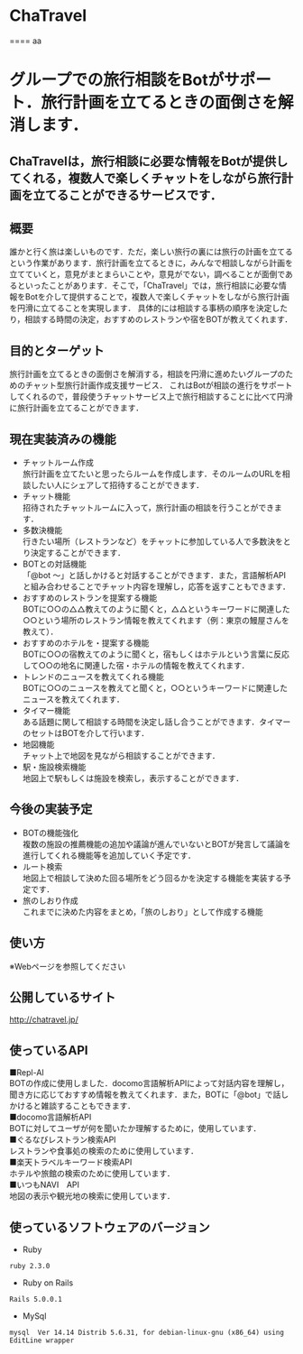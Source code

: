 # ChaTravel
====
aa
# グループでの旅行相談をBotがサポート．旅行計画を立てるときの面倒さを解消します．
## ChaTravelは，旅行相談に必要な情報をBotが提供してくれる，複数人で楽しくチャットをしながら旅行計画を立てることができるサービスです．


## 概要
誰かと行く旅は楽しいものです．ただ，楽しい旅行の裏には旅行の計画を立てるという作業があります．旅行計画を立てるときに，みんなで相談しながら計画を立てていくと，意見がまとまらいことや，意見がでない，調べることが面倒であるといったことがあります．そこで，「ChaTravel」では，旅行相談に必要な情報をBotを介して提供することで，複数人で楽しくチャットをしながら旅行計画を円滑に立てることを実現します．
具体的には相談する事柄の順序を決定したり，相談する時間の決定，おすすめのレストランや宿をBOTが教えてくれます．

## 目的とターゲット
旅行計画を立てるときの面倒さを解消する​，相談を円滑に進めたいグループのための​チャット型旅行計画作成支援サービス．
これはBotが相談の進行をサポートしてくれるので​，普段使うチャットサービス上で​旅行相談することに比べて​円滑に旅行計画を立てることができます．

## 現在実装済みの機能
* チャットルーム作成  
旅行計画を立てたいと思ったらルームを作成します．そのルームのURLを相談したい人にシェアして招待することができます．
* チャット機能  
招待されたチャットルームに入って，旅行計画の相談を行うことができます．
* 多数決機能  
行きたい場所（レストランなど）をチャットに参加している人で多数決をとり決定することができます．
* BOTとの対話機能  
「@bot ～」と話しかけると対話することができます．また，言語解析APIと組み合わせることでチャット内容を理解し，応答を返すこともできます．
* おすすめのレストランを提案する機能  
BOTに○○の△△教えてのように聞くと，△△というキーワードに関連した○○という場所のレストラン情報を教えてくれます（例：東京の鰻屋さんを教えて）．
* おすすめのホテルを・提案する機能  
BOTに○○の宿教えてのように聞くと，宿もしくはホテルという言葉に反応して○○の地名に関連した宿・ホテルの情報を教えてくれます．
* トレンドのニュースを教えてくれる機能  
BOTに○○のニュースを教えてと聞くと，○○というキーワードに関連したニュースを教えてくれます．
* タイマー機能  
ある話題に関して相談する時間を決定し話し合うことができます．タイマーのセットはBOTを介して行います．
* 地図機能  
チャット上で地図を見ながら相談することができます．
* 駅・施設検索機能  
地図上で駅もしくは施設を検索し，表示することができます．

## 今後の実装予定
* BOTの機能強化  
複数の施設の推薦機能の追加や議論が進んでいないとBOTが発言して議論を進行してくれる機能等を追加していく予定です．
* ルート検索  
地図上で相談して決めた回る場所をどう回るかを決定する機能を実装する予定です．
* 旅のしおり作成  
これまでに決めた内容をまとめ，「旅のしおり」として作成する機能

## 使い方
※Webページを参照してください

## 公開しているサイト
http://chatravel.jp/

## 使っているAPI
■Repl-AI  
BOTの作成に使用しました．docomo言語解析APIによって対話内容を理解し，聞き方に応じておすすめ情報を教えてくれます．また，BOTに「@bot」で話しかけると雑談することもできます．  
■docomo言語解析API  
BOTに対してユーザが何を聞いたか理解するために，使用しています．  
■ぐるなびレストラン検索API  
レストランや食事処の検索のために使用しています．  
■楽天トラベルキーワード検索API  
ホテルや旅館の検索のために使用しています．  
■いつもNAVI　API  
地図の表示や観光地の検索に使用しています．  

## 使っているソフトウェアのバージョン

* Ruby
```
ruby 2.3.0
```
* Ruby on Rails
```
Rails 5.0.0.1
```
* MySql
```
mysql  Ver 14.14 Distrib 5.6.31, for debian-linux-gnu (x86_64) using  EditLine wrapper
```


